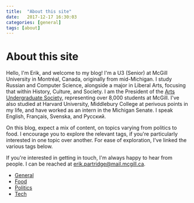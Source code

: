 ```yaml
---
title:  "About this site"
date:   2017-12-17 16:30:03
categories: [general]
tags: [about]
---
```

# About this site
Hello, I'm Erik, and welcome to my blog! I'm a U3 (Senior) at McGill University in Montr&#233;al, Canada, originally from mid-Michigan. I study Russian and Computer Science, alongside a major in Liberal Arts, focusing that within History, Culture, and Society. I am the President of the [Arts Undergraduate Society](https://ausmcgill.com), representing over 8,000 students at McGill. I've also studied at Harvard University, Middlebury College at perivous points in my life, and have worked as an intern in the Michigan Senate. I speak English, Fran&ccedil;ais, Svenska, and Русский.

On this blog, expect a mix of content, on topics varying from politics to food. I encourage you to explore the relevant tags, if you're particularly interested in one topic over another. For ease of exploration, I've linked the various tags below. 

If you're interested in getting in touch, I'm always happy to hear from people. I can be reached at [erik.partridge@mail.mcgill.ca](mailto:erikpartridge@mail.mcgill.ca).

* [General](https://www.erikpartridge.com/tags/#general)
* [Food](https://www.erikpartridge.com/tags/#food)
* [Politics](https://www.erikpartridge.com/tags/#politics)
* [Tech](https://www.erikpartridge.com/tags/#tech)
